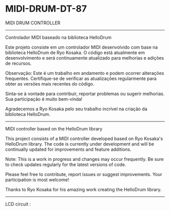 # MIDI-DRUM-DT-87
MIDI DRUM CONTROLLER                                                                            
 
************************************************************************************************************************************************                                                                     

Controlador MIDI baseado na biblioteca HelloDrum

Este projeto consiste em um controlador MIDI desenvolvido com base na biblioteca HelloDrum de Ryo Kosaka. O código está atualmente 
em desenvolvimento e será continuamente atualizado para melhorias e adições de recursos.

Observação: Este é um trabalho em andamento e podem ocorrer alterações frequentes. Certifique-se de verificar as atualizações 
regularmente para obter as versões mais recentes do código.

Sinta-se à vontade para contribuir, reportar problemas ou sugerir melhorias. Sua participação é muito bem-vinda!

Agradecemos a Ryo Kosaka pelo seu trabalho incrível na criação da biblioteca HelloDrum.


************************************************************************************************************************************************


MIDI controller based on the HelloDrum library

This project consists of a MIDI controller developed based on Ryo Kosaka's HelloDrum library. The code is currently under development and will be continually updated for improvements and feature additions.

Note: This is a work in progress and changes may occur frequently. Be sure to check updates regularly for the latest versions of code.

Please feel free to contribute, report issues or suggest improvements. Your participation is most welcome!

Thanks to Ryo Kosaka for his amazing work creating the HelloDrum library.


*************************************************************************************************************************************************

LCD circuit :



